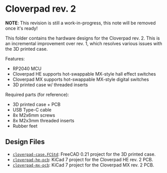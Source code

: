 # Cloverpad rev. 2

**NOTE**: This revision is still a work-in-progress, this note will be removed once it's ready!

This folder contains the hardware designs for the Cloverpad rev. 2. This is an incremental improvement over rev. 1, which resolves various issues with the 3D printed case.

Features:

- RP2040 MCU
- Cloverpad HE supports hot-swappable MX-style hall effect switches
- Cloverpad MX supports hot-swappable MX-style digital switches
- 3D printed case w/ threaded inserts

Required parts (for reference):

- 3D printed case + PCB
- USB Type-C cable
- 8x M2x6mm screws
- 8x M2x3mm threaded inserts
- Rubber feet

## Design Files

- [`cloverpad-case.FCStd`](./cloverpad-case.FCStd): FreeCAD 0.21 project for the 3D printed case.
- [`cloverpad-he-pcb`](./cloverpad-he-pcb): KiCad 7 project for the Cloverpad HE rev. 2 PCB.
- [`cloverpad-mx-pcb`](./cloverpad-mx-pcb): KiCad 7 project for the Cloverpad MX rev. 2 PCB.
